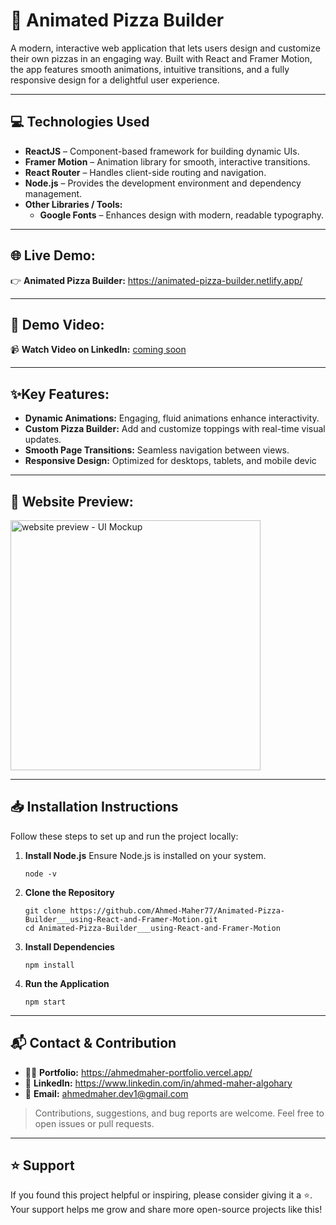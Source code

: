 # 🍕 Animated Pizza Builder

A modern, interactive web application that lets users design and customize their own pizzas in an engaging way. Built with React and Framer Motion, the app features smooth animations, intuitive transitions, and a fully responsive design for a delightful user experience.

<hr/>

## 💻 **Technologies Used**

- **ReactJS** – Component-based framework for building dynamic UIs.  
- **Framer Motion** – Animation library for smooth, interactive transitions.  
- **React Router** – Handles client-side routing and navigation.  
- **Node.js** – Provides the development environment and dependency management.  
- **Other Libraries / Tools:**
    - **Google Fonts** – Enhances design with modern, readable typography.  

<hr/>


## 🌐 Live Demo:

👉 **Animated Pizza Builder:** <a href="https://animated-pizza-builder.netlify.app/" target="_blank">https://animated-pizza-builder.netlify.app/</a> 

<hr/>

## 🎥 **Demo Video:** 

📹 **Watch Video on LinkedIn:** <a href="" target="_blank">coming soon</a> 

<hr/>

## ✨Key Features:
- **Dynamic Animations:** Engaging, fluid animations enhance interactivity.
- **Custom Pizza Builder:** Add and customize toppings with real-time visual updates.
- **Smooth Page Transitions:** Seamless navigation between views.
- **Responsive Design:** Optimized for desktops, tablets, and mobile devic

<hr/>

## 👀 Website Preview:
<a href="https://animated-pizza-builder.netlify.app/" title="demo">
  <img src="https://github.com/user-attachments/assets/527694b6-8594-4a32-b03f-30d9ce9c4a9c" alt="website preview - UI Mockup" width="400">
</a>

<hr>

## 📥 Installation Instructions
Follow these steps to set up and run the project locally:

1. **Install Node.js**
    Ensure Node.js is installed on your system.
    ```
    node -v
    ```
2. **Clone the Repository**
    ```
    git clone https://github.com/Ahmed-Maher77/Animated-Pizza-Builder___using-React-and-Framer-Motion.git
    cd Animated-Pizza-Builder___using-React-and-Framer-Motion
    ```
3. **Install Dependencies**
    ```
    npm install
    ```
4. **Run the Application**
    ```
    npm start
    ```

<hr/>

## 📬 Contact & Contribution
- 🧑‍💻 **Portfolio:** <a href="https://ahmedmaher-portfolio.vercel.app/" title="See My Portfolio">https://ahmedmaher-portfolio.vercel.app/</a>
- 🔗 **LinkedIn:** <a href="https://www.linkedin.com/in/ahmed-maher-algohary" title="Contact via LinkedIn">https://www.linkedin.com/in/ahmed-maher-algohary</a>
- 📧 **Email:** <a href="mailto:ahmedmaher.dev1@gmail.com" title="Contact via Email">ahmedmaher.dev1@gmail.com</a>

> Contributions, suggestions, and bug reports are welcome. Feel free to open issues or pull requests.

---

## ⭐ Support

If you found this project helpful or inspiring, please consider giving it a ⭐. Your support helps me grow and share more open-source projects like this!
